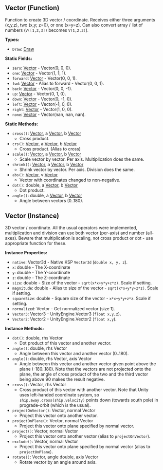 ## Vector (Function)

Function to create 3D vector / coordinate. Receives either three arguments (x,y,z), two (x,y; z=0), or one (x=y=z). Can also convert array / list of numbers (`V([1,2,3])` becomes `V(1,2,3)`).


**Types:**
- `Draw`: [Draw](VectorCreator.Draw.md)

**Static Fields:**
- `zero`: [Vector](Vector.md) - Vector(0, 0, 0).
- `one`: [Vector](Vector.md) - Vector(1, 1, 1).
- `forward`: [Vector](Vector.md) - Vector(0, 0, 1).
- `fwd`: [Vector](Vector.md) - Alias to forward - Vector(0, 0, 1).
- `back`: [Vector](Vector.md) - Vector(0, 0, -1).
- `up`: [Vector](Vector.md) - Vector(0, 1, 0).
- `down`: [Vector](Vector.md) - Vector(0, -1, 0).
- `left`: [Vector](Vector.md) - Vector(-1, 0, 0).
- `right`: [Vector](Vector.md) - Vector(1, 0, 0).
- `none`: [Vector](Vector.md) - Vector(nan, nan, nan).

**Static Methods:**
- `cross()`: [Vector](Vector.md), a [Vector](Vector.md), b [Vector](Vector.md)
  - Cross product.
- `crs()`: [Vector](Vector.md), a [Vector](Vector.md), b [Vector](Vector.md)
  - Cross product. (Alias to cross)
- `scale()`: [Vector](Vector.md), a [Vector](Vector.md), b [Vector](Vector.md)
  - Scale vector by vector. Per axis. Multiplication does the same.
- `shrink()`: [Vector](Vector.md), a [Vector](Vector.md), b [Vector](Vector.md)
  - Shrink vector by vector. Per axis. Division does the same.
- `abs()`: [Vector](Vector.md), v [Vector](Vector.md)
  - Vector with coordinates changed to non-negative.
- `dot()`: double, a [Vector](Vector.md), b [Vector](Vector.md)
  - Dot product.
- `angle()`: double, a [Vector](Vector.md), b [Vector](Vector.md)
  - Angle between vectors (0..180).

## Vector (Instance)

3D vector / coordinate. All the usual operators were implemented,
multiplication and division can use both vector (per-axis) and number (all-axes).
Beware that multiplication is scaling, not cross product or dot - use appropriate function for these.


**Instance Properties:**
- `native`: Vector3d - Native KSP `Vector3d` (`double x, y, z`).
- `x`: double - The X-coordinate
- `y`: double - The Y-coordinate
- `z`: double - The Z-coordinate
- `size`: double - Size of the vector - `sqrt(x*x+y*y+z*z)`. Scale if setting.
- `magnitude`: double - Alias to size of the vector - `sqrt(x*x+y*y+z*z)`. Scale if setting.
- `squareSize`: double - Square size of the vector - `x*x+y*y+z*z`. Scale if setting.
- `normalized`: Vector - Get normalized vector (size 1).
- `Vector3`: Vector3 - UnityEngine.Vector3 (`float x,y,z`).
- `Vector2`: Vector2 - UnityEngine.Vector2 (`float x,y`).

**Instance Methods:**
- `dot()`: double, rhs Vector
  - Dot product of this vector and another vector.
- `angle()`: double, rhs Vector
  - Angle between this vector and another vector (0..180).
- `angle()`: double, rhs Vector, axis Vector
  - Angle between this vector and another vector given point above the plane (-180..180). Note that the vectors are not projected onto the plane, the angle of cross product of the two and the third vector being above 90 makes the result negative.
- `cross()`: Vector, rhs Vector
  - Cross product of this vector with another vector. Note that Unity uses left-handed coordinate system, so `ship.away.cross(ship.velocity)` points down (towards south pole) in prograde-orbit (which is the usual).
- `projectOnVector()`: Vector, normal Vector
  - Project this vector onto another vector.
- `projectOnPlane()`: Vector, normal Vector
  - Project this vector onto plane specified by normal vector.
- `project()`: Vector, normal Vector
  - Project this vector onto another vector (alias to `projectOnVector`).
- `exclude()`: Vector, normal Vector
  - Project this vector onto plane specified by normal vector (alias to `projectOnPlane`).
- `rotate()`: Vector, angle double, axis Vector
  - Rotate vector by an angle around axis.
